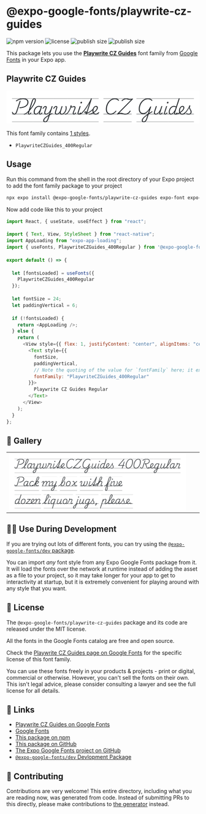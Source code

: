 # @expo-google-fonts/playwrite-cz-guides

![npm version](https://flat.badgen.net/npm/v/@expo-google-fonts/playwrite-cz-guides)
![license](https://flat.badgen.net/github/license/expo/google-fonts)
![publish size](https://flat.badgen.net/packagephobia/install/@expo-google-fonts/playwrite-cz-guides)
![publish size](https://flat.badgen.net/packagephobia/publish/@expo-google-fonts/playwrite-cz-guides)

This package lets you use the [**Playwrite CZ Guides**](https://fonts.google.com/specimen/Playwrite+CZ+Guides) font family from [Google Fonts](https://fonts.google.com/) in your Expo app.

## Playwrite CZ Guides

![Playwrite CZ Guides](./font-family.png)

This font family contains [1 styles](#-gallery).

- `PlaywriteCZGuides_400Regular`

## Usage

Run this command from the shell in the root directory of your Expo project to add the font family package to your project

```sh
npx expo install @expo-google-fonts/playwrite-cz-guides expo-font expo-app-loading
```

Now add code like this to your project

```js
import React, { useState, useEffect } from "react";

import { Text, View, StyleSheet } from "react-native";
import AppLoading from "expo-app-loading";
import { useFonts, PlaywriteCZGuides_400Regular } from '@expo-google-fonts/playwrite-cz-guides';

export default () => {

  let [fontsLoaded] = useFonts({
    PlaywriteCZGuides_400Regular
  });

  let fontSize = 24;
  let paddingVertical = 6;

  if (!fontsLoaded) {
    return <AppLoading />;
  } else {
    return (
      <View style={{ flex: 1, justifyContent: "center", alignItems: "center" }}>
        <Text style={{
          fontSize,
          paddingVertical,
          // Note the quoting of the value for `fontFamily` here; it expects a string!
          fontFamily: "PlaywriteCZGuides_400Regular"
        }}>
          Playwrite CZ Guides Regular
        </Text>
      </View>
    );
  }
};
```

## 🔡 Gallery


||||
|-|-|-|
|![PlaywriteCZGuides_400Regular](./PlaywriteCZGuides_400Regular.ttf.png)||||


## 👩‍💻 Use During Development

If you are trying out lots of different fonts, you can try using the [`@expo-google-fonts/dev` package](https://github.com/expo/google-fonts/tree/master/font-packages/dev#readme).

You can import _any_ font style from any Expo Google Fonts package from it. It will load the fonts over the network at runtime instead of adding the asset as a file to your project, so it may take longer for your app to get to interactivity at startup, but it is extremely convenient for playing around with any style that you want.


## 📖 License

The `@expo-google-fonts/playwrite-cz-guides` package and its code are released under the MIT license.

All the fonts in the Google Fonts catalog are free and open source.

Check the [Playwrite CZ Guides page on Google Fonts](https://fonts.google.com/specimen/Playwrite+CZ+Guides) for the specific license of this font family.

You can use these fonts freely in your products & projects - print or digital, commercial or otherwise. However, you can't sell the fonts on their own. This isn't legal advice, please consider consulting a lawyer and see the full license for all details.

## 🔗 Links

- [Playwrite CZ Guides on Google Fonts](https://fonts.google.com/specimen/Playwrite+CZ+Guides)
- [Google Fonts](https://fonts.google.com/)
- [This package on npm](https://www.npmjs.com/package/@expo-google-fonts/playwrite-cz-guides)
- [This package on GitHub](https://github.com/expo/google-fonts/tree/master/font-packages/playwrite-cz-guides)
- [The Expo Google Fonts project on GitHub](https://github.com/expo/google-fonts)
- [`@expo-google-fonts/dev` Devlopment Package](https://github.com/expo/google-fonts/tree/master/font-packages/dev)

## 🤝 Contributing

Contributions are very welcome! This entire directory, including what you are reading now, was generated from code. Instead of submitting PRs to this directly, please make contributions to [the generator](https://github.com/expo/google-fonts/tree/master/packages/generator) instead.
